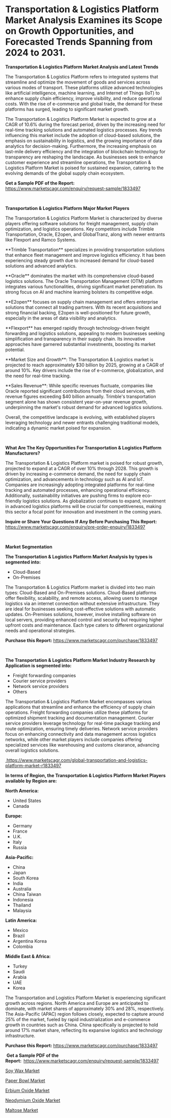 <p><h1>Transportation & Logistics Platform Market Analysis Examines its Scope on Growth Opportunities, and Forecasted Trends Spanning from 2024 to 2031.</h1></p><p><strong>Transportation & Logistics Platform Market Analysis and Latest Trends</strong></p>
<p><p>The Transportation & Logistics Platform refers to integrated systems that streamline and optimize the movement of goods and services across various modes of transport. These platforms utilize advanced technologies like artificial intelligence, machine learning, and Internet of Things (IoT) to enhance supply chain efficiency, improve visibility, and reduce operational costs. With the rise of e-commerce and global trade, the demand for these platforms has surged, leading to significant market growth.</p><p>The Transportation & Logistics Platform Market is expected to grow at a CAGR of 10.6% during the forecast period, driven by the increasing need for real-time tracking solutions and automated logistics processes. Key trends influencing this market include the adoption of cloud-based solutions, the emphasis on sustainability in logistics, and the growing importance of data analytics for decision-making. Furthermore, the increasing emphasis on last-mile delivery efficiency and the integration of blockchain technology for transparency are reshaping the landscape. As businesses seek to enhance customer experience and streamline operations, the Transportation & Logistics Platform Market is poised for sustained expansion, catering to the evolving demands of the global supply chain ecosystem.</p></p>
<p><strong>Get a Sample PDF of the Report:&nbsp;</strong> <a href="https://www.marketscagr.com/enquiry/request-sample/1833497?utm_campaign=1727&utm_medium=2&utm_source=Github&utm_content=ia&utm_term=17102024&utm_id=transportation-logistics-platform">https://www.marketscagr.com/enquiry/request-sample/1833497</a></p>
<p>&nbsp;</p>
<p><strong>Transportation & Logistics Platform Major Market Players</strong></p>
<p><p>The Transportation & Logistics Platform Market is characterized by diverse players offering software solutions for freight management, supply chain optimization, and logistics operations. Key competitors include Trimble Transportation, Oracle, E2open, and GlobalTranz, along with newer entrants like Flexport and Ramco Systems.</p><p>**Trimble Transportation** specializes in providing transportation solutions that enhance fleet management and improve logistics efficiency. It has been experiencing steady growth due to increased demand for cloud-based solutions and advanced analytics.</p><p>**Oracle** dominates the market with its comprehensive cloud-based logistics solutions. The Oracle Transportation Management (OTM) platform integrates various functionalities, driving significant market penetration. Its strong focus on AI and machine learning bolsters its competitive edge.</p><p>**E2open** focuses on supply chain management and offers enterprise solutions that connect all trading partners. With its recent acquisitions and strong financial backing, E2open is well-positioned for future growth, especially in the areas of data visibility and analytics.</p><p>**Flexport** has emerged rapidly through technology-driven freight forwarding and logistics solutions, appealing to modern businesses seeking simplification and transparency in their supply chain. Its innovative approaches have garnered substantial investments, boosting its market potential.</p><p>**Market Size and Growth**: The Transportation & Logistics market is projected to reach approximately $30 billion by 2025, growing at a CAGR of around 10%. Key drivers include the rise of e-commerce, globalization, and the need for real-time tracking.</p><p>**Sales Revenue**: While specific revenues fluctuate, companies like Oracle reported significant contributions from their cloud services, with revenue figures exceeding $40 billion annually. Trimble's transportation segment alone has shown consistent year-on-year revenue growth, underpinning the market's robust demand for advanced logistics solutions. </p><p>Overall, the competitive landscape is evolving, with established players leveraging technology and newer entrants challenging traditional models, indicating a dynamic market poised for expansion.</p></p>
<p>&nbsp;</p>
<p><strong>What Are The Key Opportunities For Transportation & Logistics Platform Manufacturers?</strong></p>
<p><p>The Transportation & Logistics Platform market is poised for robust growth, projected to expand at a CAGR of over 10% through 2028. This growth is driven by increasing e-commerce demand, the need for supply chain optimization, and advancements in technology such as AI and IoT. Companies are increasingly adopting integrated platforms for real-time tracking and automated processes, enhancing operational efficiency. Additionally, sustainability initiatives are pushing firms to explore eco-friendly logistics solutions. As globalization continues to expand, investment in advanced logistics platforms will be crucial for competitiveness, making this sector a focal point for innovation and investment in the coming years.</p></p>
<p><strong>Inquire or Share Your Questions If Any Before Purchasing This Report:</strong> <a href="https://www.marketscagr.com/enquiry/pre-order-enquiry/1833497?utm_campaign=1727&utm_medium=2&utm_source=Github&utm_content=ia&utm_term=17102024&utm_id=transportation-logistics-platform">https://www.marketscagr.com/enquiry/pre-order-enquiry/1833497</a></p>
<p>&nbsp;</p>
<p><strong>Market Segmentation</strong></p>
<p><strong>The Transportation & Logistics Platform Market Analysis by types is segmented into:</strong></p>
<p><ul><li>Cloud-Based</li><li>On-Premises</li></ul></p>
<p><p>The Transportation & Logistics Platform market is divided into two main types: Cloud-Based and On-Premises solutions. Cloud-Based platforms offer flexibility, scalability, and remote access, allowing users to manage logistics via an internet connection without extensive infrastructure. They are ideal for businesses seeking cost-effective solutions with automatic updates. On-Premises solutions, however, involve installing software on local servers, providing enhanced control and security but requiring higher upfront costs and maintenance. Each type caters to different organizational needs and operational strategies.</p></p>
<p><strong>Purchase this Report:&nbsp;</strong><a href="https://www.marketscagr.com/purchase/1833497?utm_campaign=1727&utm_medium=2&utm_source=Github&utm_content=ia&utm_term=17102024&utm_id=transportation-logistics-platform">https://www.marketscagr.com/purchase/1833497</a></p>
<p>&nbsp;</p>
<p><strong>The Transportation & Logistics Platform Market Industry Research by Application is segmented into:</strong></p>
<p><ul><li>Freight forwarding companies</li><li>Courier service providers</li><li>Network service providers</li><li>Others</li></ul></p>
<p><p>The Transportation & Logistics Platform Market encompasses various applications that streamline and enhance the efficiency of supply chain operations. Freight forwarding companies utilize these platforms for optimized shipment tracking and documentation management. Courier service providers leverage technology for real-time package tracking and route optimization, ensuring timely deliveries. Network service providers focus on enhancing connectivity and data management across logistics networks, while other market players include companies offering specialized services like warehousing and customs clearance, advancing overall logistics solutions.</p></p>
<p><a href="https://www.marketscagr.com/global-transportation-and-logistics-platform-market-r1833497?utm_campaign=1727&utm_medium=2&utm_source=Github&utm_content=ia&utm_term=17102024&utm_id=transportation-logistics-platform">&nbsp;https://www.marketscagr.com/global-transportation-and-logistics-platform-market-r1833497</a></p>
<p><strong>In terms of Region, the Transportation & Logistics Platform Market Players available by Region are:</strong></p>
<p>
    <p> <strong> North America: </strong>
        <ul>
            <li>United States</li>
            <li>Canada</li>
        </ul>
        </p> 
    <p> <strong> Europe: </strong>
        <ul>
            <li>Germany</li>
            <li>France</li>
            <li>U.K.</li>
            <li>Italy</li>
            <li>Russia</li>
        </ul>
        </p> 
    <p> <strong> Asia-Pacific: </strong>
        <ul>
            <li>China</li>
            <li>Japan</li>
            <li>South Korea</li>
            <li>India</li>
            <li>Australia</li>
            <li>China Taiwan</li>
            <li>Indonesia</li>
            <li>Thailand</li>
            <li>Malaysia</li>
        </ul>
        </p> 
    <p> <strong> Latin America: </strong>
        <ul>
            <li>Mexico</li>
            <li>Brazil</li>
            <li>Argentina Korea</li>
            <li>Colombia</li>
        </ul>
        </p> 
    <p> <strong> Middle East & Africa: </strong>
        <ul>
            <li>Turkey</li>
            <li>Saudi</li>
            <li>Arabia</li>
            <li>UAE</li>
            <li>Korea</li>
        </ul>
    </p>
    </p>
<p><p>The Transportation and Logistics Platform Market is experiencing significant growth across regions. North America and Europe are anticipated to dominate, with market shares of approximately 30% and 28%, respectively. The Asia-Pacific (APAC) region follows closely, expected to capture around 25% of the market, fueled by rapid industrialization and e-commerce growth in countries such as China. China specifically is projected to hold around 17% market share, reflecting its expansive logistics and technology infrastructure.</p></p>
<p><strong>Purchase this Report: </strong><a href="https://www.marketscagr.com/purchase/1833497?utm_campaign=1727&utm_medium=2&utm_source=Github&utm_content=ia&utm_term=17102024&utm_id=transportation-logistics-platform">https://www.marketscagr.com/purchase/1833497</a></p>
<p>&nbsp;<strong>Get a Sample PDF of the Report:&nbsp;&nbsp;</strong><a href="https://www.marketscagr.com/enquiry/request-sample/1833497?utm_campaign=1727&utm_medium=2&utm_source=Github&utm_content=ia&utm_term=17102024&utm_id=transportation-logistics-platform">https://www.marketscagr.com/enquiry/request-sample/1833497</a></p>
<p><strong></strong></p>
<p><p><a href="https://www.linkedin.com/pulse/soy-wax-market-outlook-current-assessment-future-projections-aqgbe?utm_campaign=1727&utm_medium=2&utm_source=Github&utm_content=ia&utm_term=17102024&utm_id=transportation-logistics-platform">Soy Wax Market</a></p><p><a href="https://www.linkedin.com/pulse/paper-bowl-market-forecast-global-trends-analysis-cllke?utm_campaign=1727&utm_medium=2&utm_source=Github&utm_content=ia&utm_term=17102024&utm_id=transportation-logistics-platform">Paper Bowl Market</a></p><p><a href="https://www.linkedin.com/pulse/consumer-behavior-shifts-erbium-oxide-market-demand-analysis-ollue?utm_campaign=1727&utm_medium=2&utm_source=Github&utm_content=ia&utm_term=17102024&utm_id=transportation-logistics-platform">Erbium Oxide Market</a></p><p><a href="https://www.linkedin.com/pulse/neodymium-oxide-market-size-share-trends-analysis-report-2cwbe?utm_campaign=1727&utm_medium=2&utm_source=Github&utm_content=ia&utm_term=17102024&utm_id=transportation-logistics-platform">Neodymium Oxide Market</a></p><p><a href="https://www.linkedin.com/pulse/maltose-market-industry-landscape-growth-trajectories-global-uybie?utm_campaign=1727&utm_medium=2&utm_source=Github&utm_content=ia&utm_term=17102024&utm_id=transportation-logistics-platform">Maltose Market</a></p></p>
